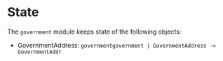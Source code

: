 <!--
order: 1
-->

# State

The `government` module keeps state of the following objects:


- GovernmentAddress: `governmentgovernment | GovernmentAddress -> GovernmentAddr`

